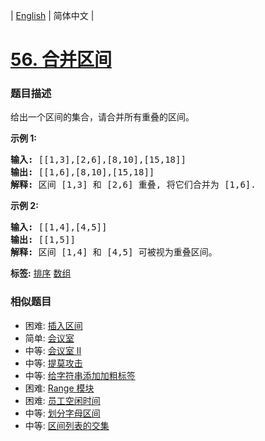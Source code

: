 | [English](README_EN.md) | 简体中文 |

# [56. 合并区间](https://leetcode-cn.com/problems/merge-intervals)
 ### 题目描述
<p>给出一个区间的集合，请合并所有重叠的区间。</p>

<p><strong>示例 1:</strong></p>

<pre><strong>输入:</strong> [[1,3],[2,6],[8,10],[15,18]]
<strong>输出:</strong> [[1,6],[8,10],[15,18]]
<strong>解释:</strong> 区间 [1,3] 和 [2,6] 重叠, 将它们合并为 [1,6].
</pre>

<p><strong>示例&nbsp;2:</strong></p>

<pre><strong>输入:</strong> [[1,4],[4,5]]
<strong>输出:</strong> [[1,5]]
<strong>解释:</strong> 区间 [1,4] 和 [4,5] 可被视为重叠区间。</pre>

**标签:**  [排序](https://leetcode-cn.com/tag/sort) [数组](https://leetcode-cn.com/tag/array) 
 ### 相似题目
- 困难:	[插入区间](https://leetcode-cn.com/problems/insert-interval) 
- 简单:	[会议室](https://leetcode-cn.com/problems/meeting-rooms) 
- 中等:	[会议室 II](https://leetcode-cn.com/problems/meeting-rooms-ii) 
- 中等:	[提莫攻击](https://leetcode-cn.com/problems/teemo-attacking) 
- 中等:	[给字符串添加加粗标签](https://leetcode-cn.com/problems/add-bold-tag-in-string) 
- 困难:	[Range 模块](https://leetcode-cn.com/problems/range-module) 
- 困难:	[员工空闲时间](https://leetcode-cn.com/problems/employee-free-time) 
- 中等:	[划分字母区间](https://leetcode-cn.com/problems/partition-labels) 
- 中等:	[区间列表的交集](https://leetcode-cn.com/problems/interval-list-intersections) 
